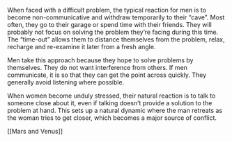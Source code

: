 When faced with a difficult problem, the typical reaction for men is to become non-communicative and withdraw temporarily to their “cave”. Most often, they go to their garage or spend time with their friends. They will probably not focus on solving the problem they’re facing during this time. The “time-out” allows them to distance themselves from the problem, relax, recharge and re-examine it later from a fresh angle.

Men take this approach because they hope to solve problems by themselves. They do not want interference from others. If men communicate, it is so that they can get the point across quickly. They generally avoid listening where possible.

When women become unduly stressed, their natural reaction is to talk to someone close about it, even if talking doesn’t provide a solution to the problem at hand. This sets up a natural dynamic where the man retreats as the woman tries to get closer, which becomes a major source of conflict.

[[Mars and Venus]]
